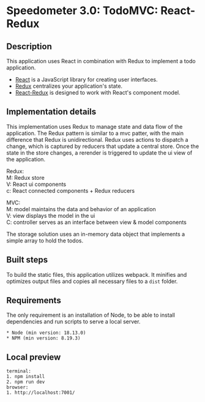 # Speedometer 3.0: TodoMVC: React-Redux

## Description

This application uses React in combination with Redux to implement a todo application.

- [React](https://reactjs.org/) is a JavaScript library for creating user interfaces.
- [Redux](https://redux.js.org/) centralizes your application's state.
- [React-Redux](https://react-redux.js.org/) is designed to work with React's component model. 

## Implementation details

This implementation uses Redux to manage state and data flow of the application.
The Redux pattern is similar to a mvc patter, with the main difference that Redux is unidirectional.
Redux uses actions to dispatch a change, which is captured by reducers that update a central store. 
Once the state in the store changes, a rerender is triggered to update the ui view of the application. 

Redux:\
M: Redux store\
V: React ui components\
c: React connected components + Redux reducers

MVC:\
M: model maintains the data and behavior of an application\
V: view displays the model in the ui\
C: controller serves as an interface between view & model components

The storage solution uses an in-memory data object that implements a simple array to hold the todos.

## Built steps

To build the static files, this application utilizes webpack. It minifies and optimizes output files and copies all necessary files to a `dist` folder.

## Requirements

The only requirement is an installation of Node, to be able to install dependencies and run scripts to serve a local server.

```
* Node (min version: 18.13.0)
* NPM (min version: 8.19.3)
```

## Local preview

```
terminal:
1. npm install
2. npm run dev
browser:
1. http://localhost:7001/
```
